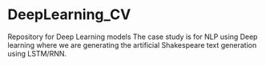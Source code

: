 # DeepLearning_CV
 Repository for Deep Learning models
The case study is for NLP using Deep learning where we are generating the artificial Shakespeare text generation using LSTM/RNN.